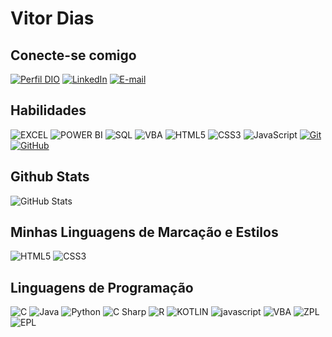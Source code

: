 # Vitor Dias

## Conecte-se comigo
[![Perfil DIO](https://img.shields.io/badge/-Meu%20Perfil%20na%20DIO-30A3DC?style=for-the-badge)](https://www.dio.me/users/vitordias2399)
[![LinkedIn](https://img.shields.io/badge/LinkedIn-000?style=for-the-badge&logo=linkedin&logoColor=0E76A8)](https://www.linkedin.com/in/vitor-dias-b07255163/)
[![E-mail](https://img.shields.io/badge/-Email-000?style=for-the-badge&logo=microsoft-outlook&logoColor=E94D5F)](mailto:vitordias2399@gmail.com)

## Habilidades
![EXCEL](https://img.shields.io/badge/EXCEL-000?style=for-the-badge&logo=EXCEL)
![POWER BI](https://img.shields.io/badge/POWER_bi-000?style=for-the-badge&logo=POWER_BI)
![SQL](https://img.shields.io/badge/SQL-000?style=for-the-badge&logo=SQLSERVER)
![VBA](https://img.shields.io/badge/VBA-000?style=for-the-badge&logo=VISUAL-STUDIO)
![HTML5](https://img.shields.io/badge/HTML-000?style=for-the-badge&logo=html5&logoColor=30A3DC)
![CSS3](https://img.shields.io/badge/CSS3-000?style=for-the-badge&logo=css3&logoColor=E94D5F)
![JavaScript](https://img.shields.io/badge/JavaScript-000?style=for-the-badge&logo=javascript&logoColor=30A3DC)
[![Git](https://img.shields.io/badge/Git-000?style=for-the-badge&logo=git&logoColor=E94D5F)](https://git-scm.com/doc) 
[![GitHub](https://img.shields.io/badge/GitHub-000?style=for-the-badge&logo=github&logoColor=30A3DC)](https://docs.github.com/)


## Github Stats
![GitHub Stats](https://github-readme-stats.vercel.app/api?username=vitor-dias1&theme=transparent&bg_color=000&border_color=30A3DC&show_icons=true&icon_color=30A3DC&title_color=E94D5F&text_color=FFF&hide_title=true&hide-stars)

## Minhas Linguagens de Marcação e Estilos
![HTML5](https://img.shields.io/badge/HTML5-000?style=for-the-badge&logo=html5)
![CSS3](https://img.shields.io/badge/CSS3-000?style=for-the-badge&logo=css3&logoColor=264CE4)

## Linguagens de Programação
![C](https://img.shields.io/badge/C-000?style=for-the-badge&logo=C)
![Java](https://img.shields.io/badge/Java-000?style=for-the-badge&logo=java)
![Python](https://img.shields.io/badge/Python-000?style=for-the-badge&logo=python)
![C Sharp](https://img.shields.io/badge/C%20Sharp-000?style=for-the-badge&logo=C%20sharp)
![R](https://img.shields.io/badge/R-000?style=for-the-badge&logo=R)
![KOTLIN](https://img.shields.io/badge/kotlin-000?style=for-the-badge&logo=kotlin)
![javascript](https://img.shields.io/badge/javascript-000?style=for-the-badge&logo=javascript)
![VBA](https://img.shields.io/badge/VBA-000?style=for-the-badge&logo=VISUAL-STUDIO)
![ZPL](https://img.shields.io/badge/ZPL-000?style=for-the-badge&logo=ZPL)
![EPL](https://img.shields.io/badge/EPL-000?style=for-the-badge&logo=EPL)

